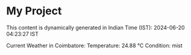 # My Project

This content is dynamically generated in Indian Time (IST): 2024-06-20 04:23:27 IST


Current Weather in Coimbatore:
Temperature: 24.88 °C
Condition: mist
